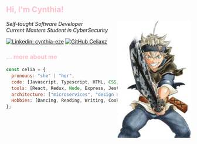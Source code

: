 <h2 style="color:pink">  Hi, I'm Cynthia! </h2>

<img align="right"  src="/assets/download.jpg"  width="200"  >
<p><em>Self-taught Software Developer
<br>Current Masters Student in CyberSecurity</br>
</em></p>

[![Linkedin: cynthia-eze](https://img.shields.io/badge/-cynthiaeze-blue?style=flat-square&logo=Linkedin&logoColor=white&link=https://www.linkedin.com/in/cynthia-eze/)](https://www.linkedin.com/in/cynthia-eze/)
[![GitHub Celiaxz](https://img.shields.io/github/followers/Celiaxz?label=follow&style=social)](https://github.com/Celiaxz)

### <span style="color:Pink"> ... more about me

</span>

```javascript
const celia = {
  pronouns: "she" | "her",
  code: [Javascript, Typescript, HTML, CSS, Python, SQL, EJS],
  tools: [React, Redux, Node, Express, Jest, Docker],
  architecture: ["microservices", "design system pattern"],
  Hobbies: [Dancing, Reading, Writing, Cooking, playing Asphalt, Board/Card Games],
};
```

